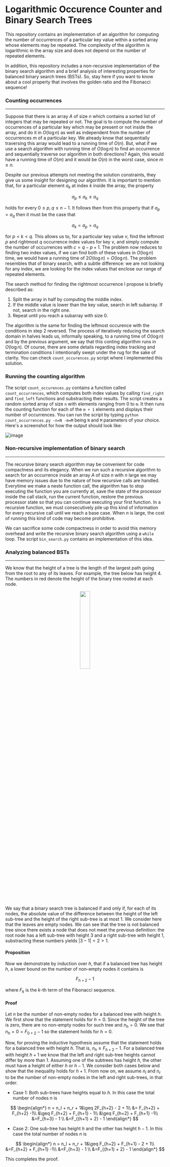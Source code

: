 # Logarithmic Occurence Counter and Binary Search Trees 

This repository contains an implementation of an algorithm for computing the number of occurrences of a particular key value within a sorted array whose elements may be repeated. The complexity of the algorithm is logarithmic in the array size and does not depend on the number of repeated elements.

In addition, this repository includes a non-recursive implementation of the binary search algorithm and a brief analysis of interesting properties for balanced binary search trees (BSTs). So, stay here if you want to know about a cool property that involves the golden ratio and the Fibonacci sequence!

### Counting occurrences
---
Suppose that there is an array $A$ of size $n$ which contains a sorted list of integers that may be repeated or not. The goal is to compute the number of occurrences of a particular key which may be present or not inside the array, and do it in $O(\log n)$ as well as independent from the number of occurrences $m$ of a particular key. We already know that sequentially traversing this array would lead to a running time of $O(n)$. But, what if we use a search algorithm with running time of $O(\log n)$ to find an occurrence and sequentially traverse our algorithm in both directions? Again, this would have a running time of $O(m)$ and it would be $O(n)$ in the worst case, since $m \leq n$.

Despite our previous attempts not meeting the solution constraints, they give us some insight for designing our algorithm. It is important to mention that, for a particular element $a_k$ at index $k$ inside the array, the property

$$
  a_p \leq a_k \leq a_q
$$

holds for every $0 \leq p, q \leq n - 1$. It follows then from this property that if $a_p = a_q$ then it must be the case that

$$
  a_k = a_p = a_q
$$

for $p < k < q$. This allows us to, for a particular key value $v$, find the leftmost $p$ and rightmost $q$ occurrence index values for key $v$, and simply compute the number of occurrences with $c = q - p + 1$. The problem now reduces to finding two index values, if we can find both of these values in $O(\log n)$ time, we would have a running time of $2O(\log n) = O(\log n)$. The problem resembles that of binary search, with a subtle difference: we are not looking for any index, we are looking for the index values that enclose our range of repeated elements.

The search method for finding the rightmost occurrence I propose is briefly described as:
1. Split the array in half by computing the middle index.
2. If the middle value is lower than the key value, search in left subarray. If not, search in the right one.
3. Repeat until you reach a subarray with size 0.

The algorithm is the same for finding the leftmost occurence with the conditions in step 2 reversed. The process of iteratively reducing the search domain in halves leads us, informally speaking, to a running time of $O(\log n)$ and by the previous argument, we say that this conting algorithm runs in $O(\log n)$. Of course, there are some details regarding index tracking and termination conditions I intentionally swept under the rug for the sake of clarity. You can check `count_occurences.py` script where I implemented this solution.

### Running the counting algorithm

The script `count_occurences.py` contains a function called `count_occurrences`, which computes both index values by calling `find_right` and `find_left` functions and substracting their results. The script creates a random sorted array of size `n` with elements ranging from 0 to `m`. It then runs the counting function for each of the `m + 1` elements and displays their number of occurrences. You can run the script by typing `python count_occurrences.py -n=N -m=M` being `N` and `M` parameters of your choice. Here's a screenshot for how the output should look like:

![image](https://user-images.githubusercontent.com/95151624/227092570-73231767-c313-4584-9283-4ffe58f57e74.png)


### Non-recursive implementation of binary search
---
The recursive binary search algorithm may be convenient for code compactness and its elegancy. When we run such a recursive algorithm to search for an occurrence inside an array $A$ of size $n$ with $n$ large we may have memory issues due to the nature of how recursive calls are handled. Everytime we make a neste function call, the algorithm has to stop executing the function you are currently at, save the state of the processor inside the call stack, run the current function, restore the previous processor state so that you can continue executing your first function. In a recursive function, we must consecutively pile up this kind of information for every recursive call until we reach a base case. When $n$ is large, the cost of running this kind of code may become prohibitive.

We can sacrifice some code compactness in order to avoid this memory overhead and write the recursive binary search algorithm using a `while` loop. The script `bin_search.py` contains an implementation of this idea.

### Analyzing balanced BSTs
---
We know that the height of a tree is the length of the largest path going from the root to any of its leaves. For example, the tree below has height 4. The numbers in red denote the height of the binary tree rooted at each node.

<p align="center">
<img src="https://user-images.githubusercontent.com/95151624/227097915-9d12a557-560f-41e5-a787-3a08e38c0544.png" width=25% height=25% />
</p>

We say that a binary search tree is balanced if and only if, for each of its nodes, the absolute value of the difference between the height of the left sub-tree and the height of the right sub-tree is at most 1. We consider here that the leaves are empty nodes. We can see that the tree is not balanced tree since there exists a node that does not meet the previous definition: the root node has a left sub-tree with height 3 and a right sub-tree with height 1, substracting these numbers yields $|3 - 1|=2>1$.

#### Proposition
Now we demonstrate by induction over $h$, that if a balanced tree has height $h$, a lower bound on the number of non-empty nodes it contains is

$$
  F_{h+2} - 1
$$

where $F_k$ is the $k$-th term of the Fibonacci sequence.

#### Proof
Let $n$ be the number of non-empty nodes for a balanced tree with height $h$. We first show that the statement holds for $h=0$. Since the height of the tree is zero, there are no non-empty nodes for such tree and $n_h=0$. We see that $n_h=0 = F_{0+2} - 1$ so the statement holds for $h=0$.

Now, for proving the inductive hypothesis assume that the statement holds for a balanced tree with height $h$. That is, $n_h \geq F_{h+2} - 1$. For a balanced tree with height $h + 1$ we know that the left and right sub-tree heights cannot differ by more than 1. Assuming one of the subtrees has height $h$, the other must have a height of either $h$ or $h - 1$. We consider both cases below and show that the inequality holds for $h + 1$. From now on, we assume $n_l$ and $n_r$ to be the number of non-empty nodes in the left and right sub-trees, in that order. 

* Case 1: Both sub-trees have heights equal to $h$. In this case the total number of nodes $n$ is

$$
  \begin{align*}
    n = n_l + n_r + 1&\geq 2F_{h+2} - 2 + 1\\
    &= F_{h+2} + F_{h+2} -1\\
    &\geq F_{h+2} + F_{h+1} - 1\\
    &\geq F_{h+2} + F_{h+1} -1\\
    &=F_{h+3} - 1 \\
    &=F_{(h+1) + 2} - 1
  \end{align*}
$$

* Case 2: One sub-tree has height $h$ and the other has height $h - 1$. In this case the total number of nodes $n$ is

$$
  \begin{align*}
    n = n_l + n_r + 1&\geq F_{h+2} + F_{h+1} - 2 + 1\\
    &=F_{h+2} + F_{h+1} -1\\
    &=F_{h+3} - 1 \\
    &=F_{(h+1) + 2} - 1
  \end{align*}
$$

This completes the proof.




